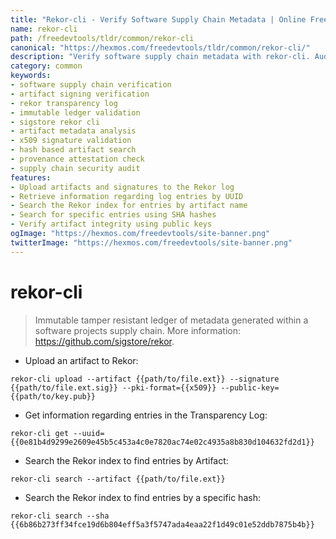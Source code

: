 ```yaml
---
title: "Rekor-cli - Verify Software Supply Chain Metadata | Online Free DevTools by Hexmos"
name: rekor-cli
path: /freedevtools/tldr/common/rekor-cli
canonical: "https://hexmos.com/freedevtools/tldr/common/rekor-cli/"
description: "Verify software supply chain metadata with rekor-cli. Audit artifact integrity and ensure tamper resistance using transparency logs. Free online tool, no registration required."
category: common
keywords:
- software supply chain verification
- artifact signing verification
- rekor transparency log
- immutable ledger validation
- sigstore rekor cli
- artifact metadata analysis
- x509 signature validation
- hash based artifact search
- provenance attestation check
- supply chain security audit
features:
- Upload artifacts and signatures to the Rekor log
- Retrieve information regarding log entries by UUID
- Search the Rekor index for entries by artifact name
- Search for specific entries using SHA hashes
- Verify artifact integrity using public keys
ogImage: "https://hexmos.com/freedevtools/site-banner.png"
twitterImage: "https://hexmos.com/freedevtools/site-banner.png"
---
```


# rekor-cli

> Immutable tamper resistant ledger of metadata generated within a software projects supply chain.
> More information: <https://github.com/sigstore/rekor>.

- Upload an artifact to Rekor:

`rekor-cli upload --artifact {{path/to/file.ext}} --signature {{path/to/file.ext.sig}} --pki-format={{x509}} --public-key={{path/to/key.pub}}`

- Get information regarding entries in the Transparency Log:

`rekor-cli get --uuid={{0e81b4d9299e2609e45b5c453a4c0e7820ac74e02c4935a8b830d104632fd2d1}}`

- Search the Rekor index to find entries by Artifact:

`rekor-cli search --artifact {{path/to/file.ext}}`

- Search the Rekor index to find entries by a specific hash:

`rekor-cli search --sha {{6b86b273ff34fce19d6b804eff5a3f5747ada4eaa22f1d49c01e52ddb7875b4b}}`
